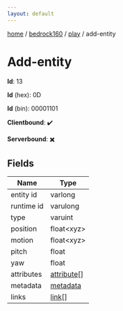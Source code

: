 ```yaml
---
layout: default
---
```


[home](/)  /  [bedrock160](/protocol/bedrock160)  /  [play](/protocol/bedrock160/play)  /  add-entity

# Add-entity

**Id**: 13

**Id** (hex): 0D

**Id** (bin): 00001101

**Clientbound**: ✔️

**Serverbound**: ✖️

## Fields

Name | Type
---|---
entity id | varlong
runtime id | varulong
type | varuint
position | float&lt;xyz&gt;
motion | float&lt;xyz&gt;
pitch | float
yaw | float
attributes | [attribute](/protocol/bedrock160/types/attribute)[]
metadata | [metadata](/protocol/bedrock160/metadata)
links | [link](/protocol/bedrock160/types/link)[]

